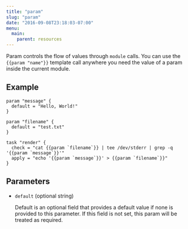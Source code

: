 ```yaml
---
title: "param"
slug: "param"
date: "2016-09-08T23:18:03-07:00"
menu:
  main:
    parent: resources
---
```



Param controls the flow of values through `module` calls. You can use the
`{{param "name"}}` template call anywhere you need the value of a param
inside the current module.


## Example

```hcl
param "message" {
  default = "Hello, World!"
}

param "filename" {
  default = "test.txt"
}

task "render" {
  check = "cat {{param `filename`}} | tee /dev/stderr | grep -q '{{param `message`}}'"
  apply = "echo '{{param `message`}}' > {{param `filename`}}"
}

```


## Parameters

- `default` (optional string)

  Default is an optional field that provides a default value if none is
provided to this parameter. If this field is not set, this param will be
treated as required.


